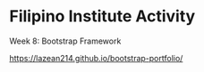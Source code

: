 # Filipino Institute Activity

Week 8: Bootstrap Framework

https://lazean214.github.io/bootstrap-portfolio/
